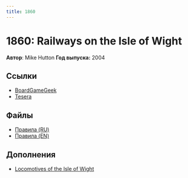 ```yaml
---
title: 1860
---
```


# 1860: Railways on the Isle of Wight

**Автор**: Mike Hutton
**Год выпуска:** 2004

## Ссылки

- [BoardGameGeek](https://boardgamegeek.com/boardgame/12750/1860-railways-isle-wight)
- [Tesera](https://tesera.ru/game/railways-on-the-isle-of-wight/)

## Файлы

- [Правила (RU)](1860-rules-ru-v1.pdf)
- [Правила (EN)](https://boardgamegeek.com/filepage/238952/third-edition-rules)

## Дополнения

- [Locomotives of the Isle of Wight](./locomotives)
